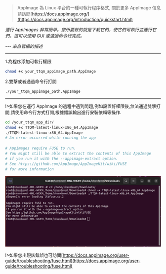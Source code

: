 > AppImage 為 Linux 平台的一種可執行程序格式, 關於更多 AppImage 信息請訪問[https://docs.appimage.org/](https://docs.appimage.org/introduction/quickstart.html)

_運行 AppImages 非常簡單。您所要做的就是下載它們，使它們可執行並運行它們。這可以使用 GUI 或通過命令行完成。_

_--- *來自官網的描述*_

---

1.為程序添加可執行權限

```bash
chmod +x your_ttqm_appimage_path.AppImage
```

2.雙擊或者通過命令行打開

```bash
./your_ttqm_appimage_path.AppImage
```

---

!>如果您在運行 AppImage 的過程中遇到問題,例如設置好權限後,無法通過雙擊打開,請使用命令行方式打開,根據錯誤輸出進行安裝依賴等操作.

```bash
cd /your_ttqm_app_dir/
chmod +x TTQM-latest-linux-x86_64.AppImage
./TTQM-latest-linux-x86_64.AppImage
# An error occurred while running the app

# AppImages require FUSE to run.
# You might still be able to extract the contents of this AppImage
# if you run it with the --appimage-extract option.
# See https://github.com/AppImage/AppImageKit/wiki/FUSE
# for more information

```

![Error](_media/how-to-run-an-appimage/1.jpg ':size=600')

!>如果您出現該錯誤也可訪問[https://docs.appimage.org/user-guide/troubleshooting/fuse.html](https://docs.appimage.org/user-guide/troubleshooting/fuse.html)
